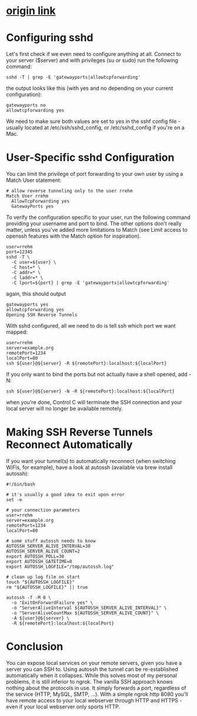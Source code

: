 # [origin link](https://blog.rodneyrehm.de/archives/38-You-may-not-need-localtunnel-or-ngrok.html)

# Configuring sshd
  
  Let's first check if we even need to configure anything at all. Connect to your server ($server) and with privileges (su or sudo) run the following command:

```
sshd -T | grep -E 'gatewayports|allowtcpforwarding'
```
  the output looks like this (with yes and no depending on your current configuration):

```
gatewayports no
allowtcpforwarding yes
```

  We need to make sure both values are set to yes in the sshf config file - usually located at /etc/ssh/sshd_config, or /etc/sshd_config if you're on a Mac.

# User-Specific sshd Configuration

  You can limit the privilege of port forwarding to your own user by using a Match User statement:

```
# allow reverse tunneling only to the user rrehm
Match User rrehm
  AllowTcpForwarding yes
  GatewayPorts yes
```

  To verify the configuration specific to your user, run the following command providing your username and port to bind. The other options don't really matter, unless you've added more limitations to Match (see Limit access to openssh features with the Match option for inspiration).

```
user=rrehm
port=12345
sshd -T \
  -C user=${user} \
  -C host=* \
  -C addr=* \
  -C laddr=* \
  -C lport=${port} | grep -E 'gatewayports|allowtcpforwarding'
```

  again, this should output

```
gatewayports yes
allowtcpforwarding yes
Opening SSH Reverse Tunnels
```

  With sshd configured, all we need to do is tell ssh which port we want mapped:

```
user=rrehm
server=example.org
remotePort=1234
localPort=80
ssh ${user}@${server} -R ${remotePort}:localhost:${localPort}
```

  If you only want to bind the ports but not actually have a shell opened, add -N:

```
ssh ${user}@${server} -N -R ${remotePort}:localhost:${localPort}
```

  when you're done, Control C will terminate the SSH connection and your local server will no longer be available remotely.

# Making SSH Reverse Tunnels Reconnect Automatically

  If you want your tunnel(s) to automatically reconnect (when switching WiFis, for example), have a look at autossh (available via brew install autossh):

```
#!/bin/bash

# it's usually a good idea to exit upon error
set -e

# your connection parameters
user=rrehm
server=example.org
remotePort=1234
localPort=80

# some stuff autossh needs to know
AUTOSSH_SERVER_ALIVE_INTERVAL=30
AUTOSSH_SERVER_ALIVE_COUNT=2
export AUTOSSH_POLL=30
export AUTOSSH_GATETIME=0
export AUTOSSH_LOGFILE="/tmp/autossh.log"

# clean up log file on start
touch "${AUTOSSH_LOGFILE}"
rm "${AUTOSSH_LOGFILE}" || true

autossh -f -M 0 \
  -o "ExitOnForwardFailure yes" \
  -o "ServerAliveInterval ${AUTOSSH_SERVER_ALIVE_INTERVAL}" \
  -o "ServerAliveCountMax ${AUTOSSH_SERVER_ALIVE_COUNT}" \
  -A ${user}@${server} \
  -R ${remotePort}:localhost:${localPort}
```

# Conclusion

  You can expose local services on your remote servers, given you have a server you can SSH to. Using autossh the tunnel can be re-established automatically when it collapses. While this solves most of my personal problems, it is still inferior to ngrok. The vanilla SSH approach knows nothing about the protocols in use. It simply forwards a port, regardless of the service (HTTP, MySQL, SMTP, …). With a simple ngrok http 8080 you'll have remote access to your local webserver through HTTP and HTTPS - even if your local webserver only sports HTTP.
